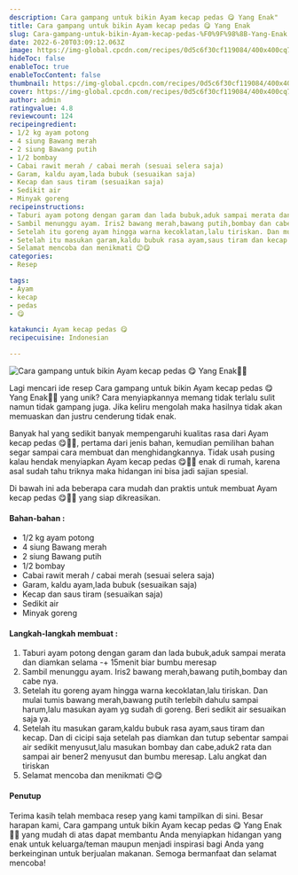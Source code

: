 ```yaml
---
description: Cara gampang untuk bikin Ayam kecap pedas 😋 Yang Enak"
title: Cara gampang untuk bikin Ayam kecap pedas 😋 Yang Enak
slug: Cara-gampang-untuk-bikin-Ayam-kecap-pedas-%F0%9F%98%8B-Yang-Enak
date: 2022-6-20T03:09:12.063Z
image: https://img-global.cpcdn.com/recipes/0d5c6f30cf119084/400x400cq70/photo.jpg
hideToc: false
enableToc: true
enableTocContent: false
thumbnail: https://img-global.cpcdn.com/recipes/0d5c6f30cf119084/400x400cq70/photo.jpg
cover: https://img-global.cpcdn.com/recipes/0d5c6f30cf119084/400x400cq70/photo.jpg
author: admin
ratingvalue: 4.8
reviewcount: 124
recipeingredient:
- 1/2 kg ayam potong
- 4 siung Bawang merah
- 2 siung Bawang putih
- 1/2 bombay
- Cabai rawit merah / cabai merah (sesuai selera saja)
- Garam, kaldu ayam,lada bubuk (sesuaikan saja)
- Kecap dan saus tiram (sesuaikan saja)
- Sedikit air
- Minyak goreng
recipeinstructions:
- Taburi ayam potong dengan garam dan lada bubuk,aduk sampai merata dan diamkan selama -+ 15menit biar bumbu meresap
- Sambil menunggu ayam. Iris2 bawang merah,bawang putih,bombay dan cabe nya.
- Setelah itu goreng ayam hingga warna kecoklatan,lalu tiriskan. Dan mulai tumis bawang merah,bawang putih terlebih dahulu sampai harum,lalu masukan ayam yg sudah di goreng. Beri sedikit air sesuaikan saja ya.
- Setelah itu masukan garam,kaldu bubuk rasa ayam,saus tiram dan kecap. Dan di cicipi saja setelah pas diamkan dan tutup sebentar sampai air sedikit menyusut,lalu masukan bombay dan cabe,aduk2 rata dan sampai air bener2 menyusut dan bumbu meresap. Lalu angkat dan tiriskan
- Selamat mencoba dan menikmati 😊😋
categories:
- Resep

tags:
- Ayam
- kecap
- pedas
- 😋

katakunci: Ayam kecap pedas 😋
recipecuisine: Indonesian

---
```


![Cara gampang untuk bikin Ayam kecap pedas 😋 Yang Enak👩‍🍳](https://img-global.cpcdn.com/recipes/0d5c6f30cf119084/400x400cq70/photo.jpg)

Lagi mencari ide resep Cara gampang untuk bikin Ayam kecap pedas 😋 Yang Enak👩‍🍳 yang unik? Cara menyiapkannya memang tidak terlalu sulit namun tidak gampang juga. Jika keliru mengolah maka hasilnya tidak akan memuaskan dan justru cenderung tidak enak.

Banyak hal yang sedikit banyak mempengaruhi kualitas rasa dari Ayam kecap pedas 😋👩‍🍳, pertama dari jenis bahan, kemudian pemilihan bahan segar sampai cara membuat dan menghidangkannya. Tidak usah pusing kalau hendak menyiapkan Ayam kecap pedas 😋👩‍🍳 enak di rumah, karena asal sudah tahu triknya maka hidangan ini bisa jadi sajian spesial.

Di bawah ini ada beberapa cara mudah dan praktis untuk membuat Ayam kecap pedas 😋👩‍🍳 yang siap dikreasikan.

<!--inarticleads1-->

#### Bahan-bahan :

- 1/2 kg ayam potong
- 4 siung Bawang merah
- 2 siung Bawang putih
- 1/2 bombay
- Cabai rawit merah / cabai merah (sesuai selera saja)
- Garam, kaldu ayam,lada bubuk (sesuaikan saja)
- Kecap dan saus tiram (sesuaikan saja)
- Sedikit air
- Minyak goreng

<!--inarticleads2-->

#### Langkah-langkah membuat :

1. Taburi ayam potong dengan garam dan lada bubuk,aduk sampai merata dan diamkan selama -+ 15menit biar bumbu meresap
1. Sambil menunggu ayam. Iris2 bawang merah,bawang putih,bombay dan cabe nya.
1. Setelah itu goreng ayam hingga warna kecoklatan,lalu tiriskan. Dan mulai tumis bawang merah,bawang putih terlebih dahulu sampai harum,lalu masukan ayam yg sudah di goreng. Beri sedikit air sesuaikan saja ya.
1. Setelah itu masukan garam,kaldu bubuk rasa ayam,saus tiram dan kecap. Dan di cicipi saja setelah pas diamkan dan tutup sebentar sampai air sedikit menyusut,lalu masukan bombay dan cabe,aduk2 rata dan sampai air bener2 menyusut dan bumbu meresap. Lalu angkat dan tiriskan
1. Selamat mencoba dan menikmati 😊😋

#### Penutup

Terima kasih telah membaca resep yang kami tampilkan di sini. Besar harapan kami, Cara gampang untuk bikin Ayam kecap pedas 😋 Yang Enak👩‍🍳 yang mudah di atas dapat membantu Anda menyiapkan hidangan yang enak untuk keluarga/teman maupun menjadi inspirasi bagi Anda yang berkeinginan untuk berjualan makanan. Semoga bermanfaat dan selamat mencoba!